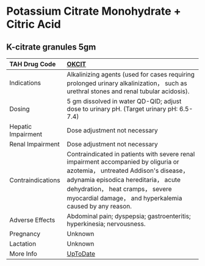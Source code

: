 # Potassium Citrate Monohydrate + Citric Acid

## K-citrate granules 5gm

| TAH Drug Code      | [OKCIT](https://www.tahsda.org.tw/drugs/hissearch.php?drug_code=OKCIT)                                                                                                                                                                                            |
|:-------------------|:------------------------------------------------------------------------------------------------------------------------------------------------------------------------------------------------------------------------------------------------------------------|
| Indications        | Alkalinizing agents (used for cases requiring prolonged urinary alkalinization， such as urethral stones and renal tubular acidosis).                                                                                                                             |
| Dosing             | 5 gm dissolved in water QD-QID; adjust dose to urinary pH. (Target urinary pH: 6.5-7.4)                                                                                                                                                                           |
| Hepatic Impairment | Dose adjustment not necessary                                                                                                                                                                                                                                     |
| Renal Impairment   | Dose adjustment not necessary                                                                                                                                                                                                                                     |
| Contraindications  | Contraindicated in patients with severe renal impairment accompanied by oliguria or azotemia， untreated Addison's disease， adynamia episodica hereditaria， acute dehydration， heat cramps， severe myocardial damage， and hyperkalemia caused by any reason. |
| Adverse Effects    | Abdominal pain; dyspepsia; gastroenteritis; hyperkinesia; nervousness.                                                                                                                                                                                            |
| Pregnancy          | Unknown                                                                                                                                                                                                                                                           |
| Lactation          | Unknown                                                                                                                                                                                                                                                           |
| More Info          | [UpToDate](https://www.uptodate.com/contents/potassium-citrate-and-citric-acid-powder-or-solution-drug-information)                                                                                                                                               |

